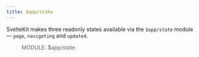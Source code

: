 ```yaml
---
title: $app/state
---
```


SvelteKit makes three readonly states available via the `$app/state` module — `page`, `navigating` and `updated`.

> MODULE: $app/state
